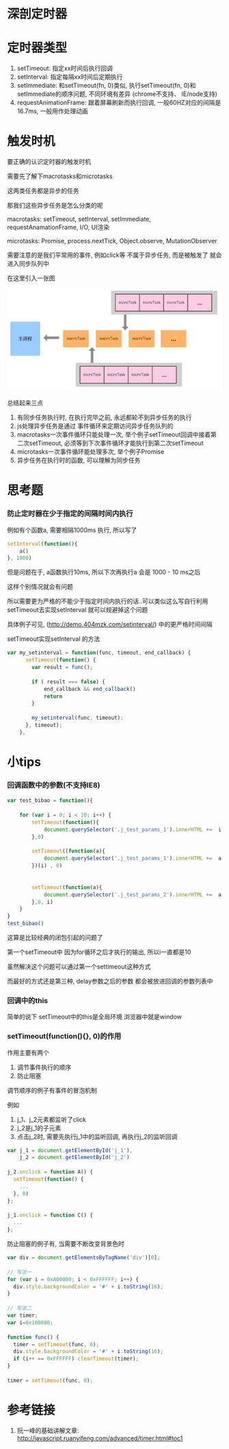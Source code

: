 # 深剖定时器

# 定时器类型

1. setTimeout: 指定xx时间后执行回调
2. setInterval: 指定每隔xx时间后定期执行
3. setImmediate: 和setTimeout(fn, 0)类似, 执行setTimeout(fn, 0)和setImmediate的顺序问题, 不同环境有差异 (chrome不支持、 IE/node支持)
4. requestAnimationFrame: 跟着屏幕刷新而执行回调, 一般60HZ对应的间隔是16.7ms, 一般用作处理动画

# 触发时机

要正确的认识定时器的触发时机

需要先了解下macrotasks和microtasks

这两类任务都是异步的任务

那我们这些异步任务是怎么分类的呢

macrotasks: setTimeout, setInterval, setImmediate, requestAnamationFrame, I/O, UI渲染

microtasks: Promise, process.nextTick, Object.observe, MutationObserver

需要注意的是我们平常用的事件, 例如click等 不属于异步任务, 而是被触发了 就会进入同步队列中

在这里引入一张图

![js事件模型](/assets/v2-e92a4f5f686d115832b63b9b9e3ac2cd_hd.jpg)

总结起来三点

1. 有同步任务执行时, 在执行完毕之前, 永远都轮不到异步任务的执行
2. js处理异步任务是通过 事件循环来定期访问异步任务队列的
3. macrotasks一次事件循环只能处理一次, 举个例子setTimeout回调中接着第二次setTimeout, 必须等到下次事件循环才能执行到第二次setTimeout
4. microtasks一次事件循环能处理多次, 举个例子Promise
5. 异步任务在执行时的函数, 可以理解为同步任务

# 思考题

### 防止定时器在少于指定的间隔时间内执行

例如有个函数a, 需要相隔1000ms 执行, 所以写了

```javascript
setInterval(function(){
    a()
}, 1000)
```

但是问题在于, a函数执行10ms, 所以下次再执行a 会是 1000 - 10 ms之后

这样个别情况就会有问题

所以需要更为严格的不能少于指定时间内执行的话..可以类似这么写自行利用setTimeout去实现setInterval 就可以规避掉这个问题

具体例子可见, (http://demo.404mzk.com/setinterval/) 中的更严格时间间隔

setTimeout实现setInterval 的方法

```javascript
var my_setinterval = function(func, timeout, end_callback) {
      setTimeout(function() {
        var result = func();

        if ( result === false) {
            end_callback && end_callback()
            return
        } 

        my_setinterval(func, timeout);
      }, timeout);
    },
```

# 小tips

### 回调函数中的参数(不支持IE8)

```javascript
var test_bibao = function(){
    
    for (var i = 0; i < 10; i++) {
        setTimeout(function(){
            document.querySelector('.j_test_params_1').innerHTML +=  i + ' '
        },0)
        
        setTimeout((function(a){
            document.querySelector('.j_test_params_1').innerHTML +=  a + ' '
        })(i) , 0)


        setTimeout(function(a){
            document.querySelector('.j_test_params_2').innerHTML +=  a + ' '
        },0, i)
    }
}
test_bibao()
```

这算是比较经典的闭包引起的问题了

第一个setTimeout中 因为for循环之后才执行的输出, 所以i一直都是10

虽然解决这个问题可以通过第一个settimeout这种方式

而最好的方式还是第三种, delay参数之后的参数 都会被放进回调的参数列表中

### 回调中的this

简单的说下 setTimeout中的this是全局环境 浏览器中就是window

### setTimeout(function(){}, 0)的作用

作用主要有两个

1. 调节事件执行的顺序
2. 防止阻塞

调节顺序的例子有事件的冒泡机制

例如

1. j_1、j_2元素都监听了click
2. j_2是j_1的子元素
3. 点击j_2时, 需要先执行j_1中的监听回调, 再执行j_2的监听回调

```javascript
var j_1 = document.getElementById('j_1'),
    j_2 = document.getElementById('j_2')

j_2.onclick = function A() {
  setTimeout(function() {
    ...
  }, 0)
};

j_1.onclick = function C() {
  ...
};
```

防止阻塞的例子有, 当需要不断改变背景色时

```javascript
var div = document.getElementsByTagName('div')[0];

// 写法一
for (var i = 0xA00000; i < 0xFFFFFF; i++) {
  div.style.backgroundColor = '#' + i.toString(16);
}

// 写法二
var timer;
var i=0x100000;

function func() {
  timer = setTimeout(func, 0);
  div.style.backgroundColor = '#' + i.toString(16);
  if (i++ == 0xFFFFFF) clearTimeout(timer);
}

timer = setTimeout(func, 0);
```




# 参考链接

1. 阮一峰的基础讲解文章: http://javascript.ruanyifeng.com/advanced/timer.html#toc1
